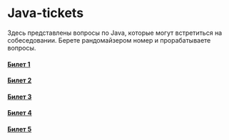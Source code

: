 # Java-tickets

Здесь представлены вопросы по Java, которые могут встретиться на собеседовании. Берете рандомайзером номер и прорабатываете вопросы.

#### [Билет 1](https://github.com/perfectInt/java-tickets/blob/main/ticket_1.md)
#### [Билет 2](https://github.com/perfectInt/java-tickets/blob/main/ticket_2.md)
#### [Билет 3](https://github.com/perfectInt/java-tickets/blob/main/ticket_3.md)
#### [Билет 4](https://github.com/perfectInt/java-tickets/blob/main/ticket_4.md)
#### [Билет 5](https://github.com/perfectInt/java-tickets/blob/main/ticket_5.md)
